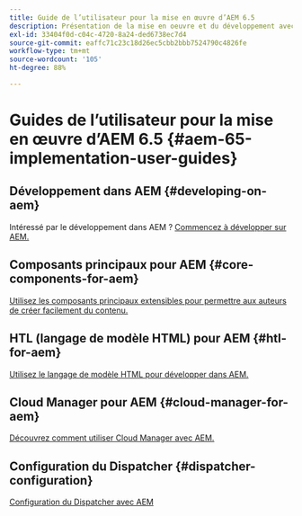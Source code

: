 ```yaml
---
title: Guide de l’utilisateur pour la mise en œuvre d’AEM 6.5
description: Présentation de la mise en oeuvre et du développement avec Adobe Experience Manager 6.5.
exl-id: 33404f0d-c04c-4720-8a24-ded6738ec7d4
source-git-commit: eaffc71c23c18d26ec5cbb2bbb7524790c4826fe
workflow-type: tm+mt
source-wordcount: '105'
ht-degree: 88%

---
```


# Guides de l’utilisateur pour la mise en œuvre d’AEM 6.5 {#aem-65-implementation-user-guides}

## Développement dans AEM {#developing-on-aem}

Intéressé par le développement dans AEM ? [Commencez à développer sur AEM.](/help/sites-developing/home.md)

## Composants principaux pour AEM {#core-components-for-aem}

[Utilisez les composants principaux extensibles pour permettre aux auteurs de créer facilement du contenu.](https://experienceleague.adobe.com/docs/experience-manager-core-components/using/introduction.html?lang=fr)

## HTL (langage de modèle HTML) pour AEM {#htl-for-aem}

[Utilisez le langage de modèle HTML pour développer dans AEM.](https://experienceleague.adobe.com/docs/experience-manager-htl/using/overview.html?lang=fr)

## Cloud Manager pour AEM {#cloud-manager-for-aem}

[Découvrez comment utiliser Cloud Manager avec AEM.](https://experienceleague.adobe.com/docs/experience-manager-cloud-manager/content/introduction.html?lang=fr)

## Configuration du Dispatcher {#dispatcher-configuration}

[Configuration du Dispatcher avec AEM](https://experienceleague.adobe.com/docs/experience-manager-dispatcher/using/dispatcher.html?lang=fr)
